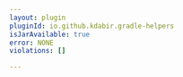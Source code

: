 ```yaml
---
layout: plugin
pluginId: io.github.kdabir.gradle-helpers
isJarAvailable: true
error: NONE
violations: []

---
```

